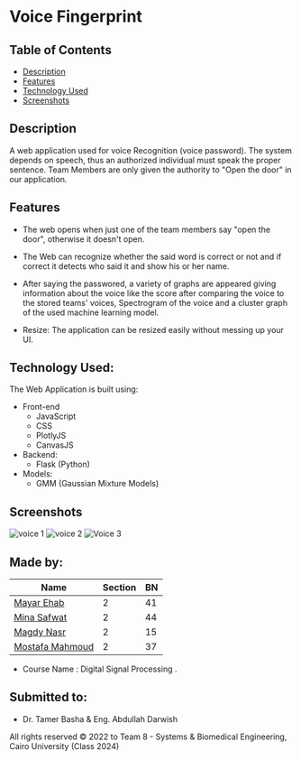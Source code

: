 # Voice Fingerprint 

## Table of Contents

- [Description](#description)
- [Features](#features)
- [Technology Used](#technology-used)
- [Screenshots](#Screenshots)
## Description 
A web application used for voice Recognition (voice password). The system depends on speech, thus an authorized individual must speak the proper sentence. Team Members 
are only given the authority to "Open the door" in our application.

## Features 
- The web opens when just one of the team members say "open the door", otherwise it doesn't open.

- The Web can recognize whether the said word is correct or not and if correct it detects who said it and show his or her name.

- After saying the passwored, a variety of graphs are appeared giving information about the voice like the score after comparing the voice to the stored teams' voices, Spectrogram of the voice and a cluster graph of the used machine learning model.

- Resize: The application can be resized easily without messing up your UI.

## Technology Used:
The Web Application is built using:
- Front-end
  - JavaScript
  - CSS
  - PlotlyJS
  - CanvasJS
- Backend:
  - Flask (Python)
- Models:
  - GMM (Gaussian Mixture Models)

## Screenshots
![voice 1](https://user-images.githubusercontent.com/90320433/215307740-027d2b38-0b50-46fe-93d2-f8544cd4738d.png)
![voice 2](https://user-images.githubusercontent.com/90320433/215307745-33f3931d-7202-4e3e-b026-42454fc977fc.png)
![Voice 3](https://user-images.githubusercontent.com/90320433/215307749-68c2d723-50d7-4efa-92b8-4d3b7c23e522.png)

## Made by:

| Name                           | Section | BN  |
| ------------------------------ | ------- | --- |
| [Mayar Ehab](https://github.com/mayarehab)          | 2       | 41 |
| [Mina Safwat](https://github.com/mena5800)          | 2       | 44 |
| [Magdy Nasr](https://github.com/MyProjectsProgress) | 2       | 15 |
| [Mostafa Mahmoud](https://github.com/Mosmahmoud)    | 2       | 37 |

- Course Name : Digital Signal Processing .

## Submitted to:

- Dr. Tamer Basha & Eng. Abdullah Darwish

All rights reserved © 2022 to Team 8 - Systems & Biomedical Engineering, Cairo University (Class 2024)
